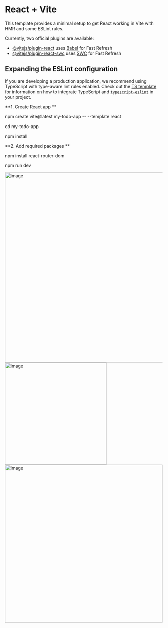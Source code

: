 # React + Vite

This template provides a minimal setup to get React working in Vite with HMR and some ESLint rules.

Currently, two official plugins are available:

- [@vitejs/plugin-react](https://github.com/vitejs/vite-plugin-react/blob/main/packages/plugin-react) uses [Babel](https://babeljs.io/) for Fast Refresh
- [@vitejs/plugin-react-swc](https://github.com/vitejs/vite-plugin-react/blob/main/packages/plugin-react-swc) uses [SWC](https://swc.rs/) for Fast Refresh

## Expanding the ESLint configuration

If you are developing a production application, we recommend using TypeScript with type-aware lint rules enabled. Check out the [TS template](https://github.com/vitejs/vite/tree/main/packages/create-vite/template-react-ts) for information on how to integrate TypeScript and [`typescript-eslint`](https://typescript-eslint.io) in your project.


**1. Create React app **

npm create vite@latest my-todo-app -- --template react 

cd my-todo-app 

npm install 


**2. Add required packages **

npm install react-router-dom 

npm run dev 

<img width="607" alt="image" src="https://github.com/user-attachments/assets/138b6099-2702-49b3-b282-ad2cd3c201fd" />
<img width="325" alt="image" src="https://github.com/user-attachments/assets/a99ee1f9-cd44-4dbf-b593-adc3aa505150" />
<img width="504" alt="image" src="https://github.com/user-attachments/assets/e21b5ea6-0e0a-4e00-ac6a-177f7119790c" />


